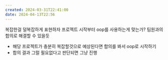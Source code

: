 ```yaml
---
created: 2024-03-31T22:41:00
date: 2024-04-13T22:56
---
```


복잡한걸 덜복잡하게 표현하자
프로젝트 시작부터 oop를 사용하는게 맞는가?
팀원과의 합의로 해결할 수 있을듯
- 해당 프로젝트가 충분히 복잡할것으로 예상된다면 합의를 봐서 oop로 시작하기
- 합의 결과 그럴 필요없다고 판단되면 그냥 진행